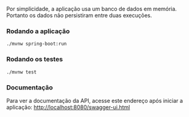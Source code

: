 Por simplicidade, a aplicação usa um banco de dados
em memória. Portanto os dados não persistiram entre duas
execuções.

### Rodando a aplicação
```./mvnw spring-boot:run```

### Rodando os testes
```./mvnw test```

### Documentação
Para ver a documentação da API, acesse este endereço após iniciar a aplicação:
[http://localhost:8080/swagger-ui.html]()